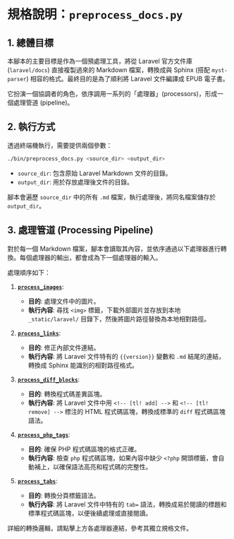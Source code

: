 # 規格說明：`preprocess_docs.py`

## 1. 總體目標

本腳本的主要目標是作為一個預處理工具，將從 Laravel 官方文件庫 (`laravel/docs`) 直接複製過來的 Markdown 檔案，轉換成與 Sphinx (搭配 `myst-parser`) 相容的格式。最終目的是為了順利將 Laravel 文件編譯成 EPUB 電子書。

它扮演一個協調者的角色，依序調用一系列的「處理器」(processors)，形成一個處理管道 (pipeline)。

## 2. 執行方式

透過終端機執行，需要提供兩個參數：

```bash
./bin/preprocess_docs.py <source_dir> <output_dir>
```

-   `source_dir`: 包含原始 Laravel Markdown 文件的目錄。
-   `output_dir`: 用於存放處理後文件的目錄。

腳本會遍歷 `source_dir` 中的所有 `.md` 檔案，執行處理後，將同名檔案儲存於 `output_dir`。

## 3. 處理管道 (Processing Pipeline)

對於每一個 Markdown 檔案，腳本會讀取其內容，並依序通過以下處理器進行轉換。每個處理器的輸出，都會成為下一個處理器的輸入。

處理順序如下：

1.  **[`process_images`](processors/image_handler.md)**:
    -   **目的**: 處理文件中的圖片。
    -   **執行內容**: 尋找 `<img>` 標籤，下載外部圖片並存放到本地 `_static/laravel/` 目錄下，然後將圖片路徑替換為本地相對路徑。

2.  **[`process_links`](processors/link_handler.md)**:
    -   **目的**: 修正內部文件連結。
    -   **執行內容**: 將 Laravel 文件特有的 `{{version}}` 變數和 `.md` 結尾的連結，轉換成 Sphinx 能識別的相對路徑格式。

3.  **[`process_diff_blocks`](processors/diff_handler.md)**:
    -   **目的**: 轉換程式碼差異區塊。
    -   **執行內容**: 將 Laravel 文件中用 `<!-- [tl! add] -->` 和 `<!-- [tl! remove] -->` 標注的 HTML 程式碼區塊，轉換成標準的 `diff` 程式碼區塊語法。

4.  **[`process_php_tags`](processors/php_tag_handler.md)**:
    -   **目的**: 確保 PHP 程式碼區塊的格式正確。
    -   **執行內容**: 檢查 `php` 程式碼區塊，如果內容中缺少 `<?php` 開頭標籤，會自動補上，以確保語法高亮和程式碼的完整性。

5.  **[`process_tabs`](processors/tab_handler.md)**:
    -   **目的**: 轉換分頁標籤語法。
    -   **執行內容**: 將 Laravel 文件中特有的 `tab=` 語法，轉換成易於閱讀的標題和標準程式碼區塊，以便後續處理或直接閱讀。

詳細的轉換邏輯，請點擊上方各處理器連結，參考其獨立規格文件。
